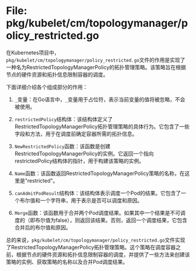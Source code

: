 # File: pkg/kubelet/cm/topologymanager/policy_restricted.go

在Kubernetes项目中，`pkg/kubelet/cm/topologymanager/policy_restricted.go`文件的作用是实现了一种名为RestrictedTopologyManagerPolicy的拓扑管理策略。该策略旨在根据节点的硬件资源和拓扑信息限制容器的调度。

下面详细介绍各个组成部分的作用：

1. `_`变量：在Go语言中，`_`变量用于占位符，表示当前变量的值将被忽略，不会被使用。

2. `restrictedPolicy`结构体：该结构体定义了RestrictedTopologyManagerPolicy拓扑管理策略的具体行为。它包含了一些字段和方法，用于在调度前确定容器所需的拓扑信息。

3. `NewRestrictedPolicy`函数：该函数是创建RestrictedTopologyManagerPolicy的实例。它返回一个指向restrictedPolicy结构体的指针，用于构建该策略的实例。

4. `Name`函数：该函数返回RestrictedTopologyManagerPolicy策略的名称，在这里是"restricted"。

5. `canAdmitPodResult`结构体：该结构体表示调度一个Pod的结果。它包含了一个布尔值和一个字符串，用于表示是否可以调度和原因。

6. `Merge`函数：该函数用于合并两个Pod调度结果。如果其中一个结果是不可调度的（即布尔值为false），则返回该结果。否则，返回一个调度结果，它包含合并后的布尔值和原因。

总的来说，`pkg/kubelet/cm/topologymanager/policy_restricted.go`文件实现了RestrictedTopologyManagerPolicy拓扑管理策略。这个策略在调度容器之前，根据节点的硬件资源和拓扑信息限制容器的调度，并提供了一些方法来创建该策略的实例、获取策略的名称以及合并Pod调度结果。

